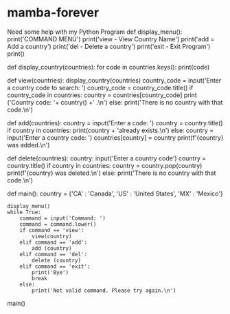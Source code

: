 # mamba-forever
Need some help with my Python Program
def display_menu():
    print('COMMAND MENU')
    print('view - View Country Name')
    print('add = Add a country')
    print('del - Delete a country')
    print('exit - Exit Program')
    print()

def display_country(countries):
    for code in countries.keys():
        print(code)

def view(countries):
    display_country(countries)
    country_code = input('Enter a country code to search: ')
    country_code = country_code.title()
    if country_code in  countries:
        country = countries[country_code]
        print ('Country code: '+ country() +' .\n')
    else:
        print('There is no country with that code.\n')

def add(countries):
    country = input('Enter a code: ')
    country = country.title()
    if country in countries:
        print(country + 'already exists.\n')
    else:
        country = input('Enter a country code: ')
        countries[country] = country
        print(f'{country} was added.\n')

def delete(countries):
    country: input('Enter a country code')
    country = country.title()
    if country in countries:
        country = country.pop(country)
        print(f'{country} was deleted.\n')
    else:
        print('There is no country with that code.\n')

def main():
    country = {'CA' : 'Canada', 'US' : 'United States', 'MX' : 'Mexico'}
    
    display_menu()
    while True:
        command = input('Command: ')
        command = command.lower()
        if command == 'view':
            view(country)
        elif command == 'add':
            add (country)
        elif command == 'del':
            delete (country)
        elif command == 'exit':
            print('Bye')
            break
        else:
            print('Not valid command. Please try again.\n')

main()
